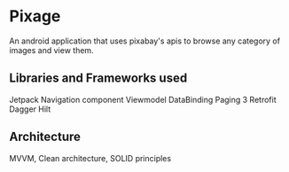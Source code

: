# Pixage

An android application that uses pixabay's apis to browse any category of images and view them.

## Libraries and Frameworks used

Jetpack Navigation component
Viewmodel
DataBinding
Paging 3
Retrofit
Dagger Hilt

## Architecture
MVVM, Clean architecture, SOLID principles

